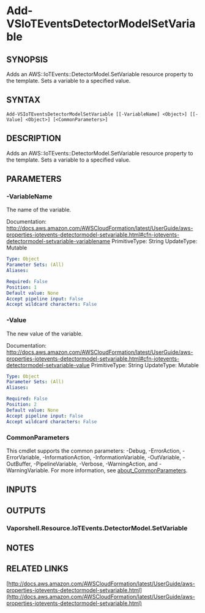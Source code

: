 # Add-VSIoTEventsDetectorModelSetVariable

## SYNOPSIS
Adds an AWS::IoTEvents::DetectorModel.SetVariable resource property to the template.
Sets a variable to a specified value.

## SYNTAX

```
Add-VSIoTEventsDetectorModelSetVariable [[-VariableName] <Object>] [[-Value] <Object>] [<CommonParameters>]
```

## DESCRIPTION
Adds an AWS::IoTEvents::DetectorModel.SetVariable resource property to the template.
Sets a variable to a specified value.

## PARAMETERS

### -VariableName
The name of the variable.

Documentation: http://docs.aws.amazon.com/AWSCloudFormation/latest/UserGuide/aws-properties-iotevents-detectormodel-setvariable.html#cfn-iotevents-detectormodel-setvariable-variablename
PrimitiveType: String
UpdateType: Mutable

```yaml
Type: Object
Parameter Sets: (All)
Aliases:

Required: False
Position: 1
Default value: None
Accept pipeline input: False
Accept wildcard characters: False
```

### -Value
The new value of the variable.

Documentation: http://docs.aws.amazon.com/AWSCloudFormation/latest/UserGuide/aws-properties-iotevents-detectormodel-setvariable.html#cfn-iotevents-detectormodel-setvariable-value
PrimitiveType: String
UpdateType: Mutable

```yaml
Type: Object
Parameter Sets: (All)
Aliases:

Required: False
Position: 2
Default value: None
Accept pipeline input: False
Accept wildcard characters: False
```

### CommonParameters
This cmdlet supports the common parameters: -Debug, -ErrorAction, -ErrorVariable, -InformationAction, -InformationVariable, -OutVariable, -OutBuffer, -PipelineVariable, -Verbose, -WarningAction, and -WarningVariable. For more information, see [about_CommonParameters](http://go.microsoft.com/fwlink/?LinkID=113216).

## INPUTS

## OUTPUTS

### Vaporshell.Resource.IoTEvents.DetectorModel.SetVariable
## NOTES

## RELATED LINKS

[http://docs.aws.amazon.com/AWSCloudFormation/latest/UserGuide/aws-properties-iotevents-detectormodel-setvariable.html](http://docs.aws.amazon.com/AWSCloudFormation/latest/UserGuide/aws-properties-iotevents-detectormodel-setvariable.html)

